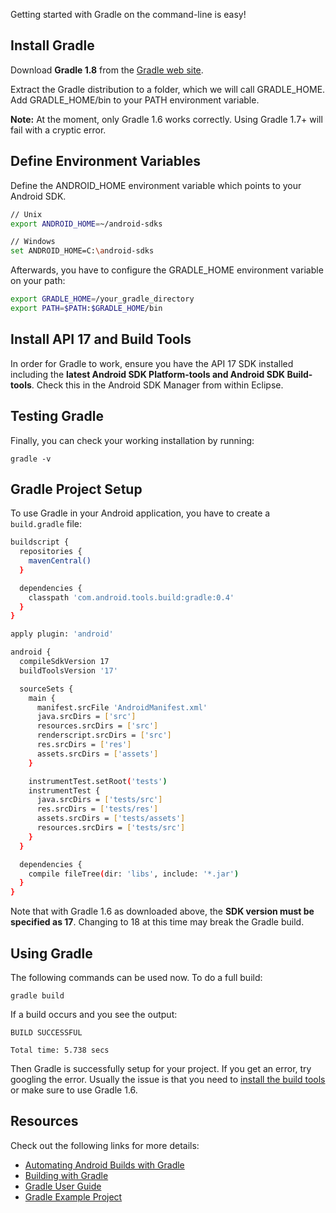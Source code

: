 Getting started with Gradle on the command-line is easy!

## Install Gradle

Download **Gradle 1.8** from the [Gradle web site](http://services.gradle.org/distributions/gradle-1.8-bin.zip).

Extract the Gradle distribution to a folder, which we will call GRADLE_HOME. Add GRADLE_HOME/bin to your PATH environment variable.

**Note:** At the moment, only Gradle 1.6 works correctly. Using Gradle 1.7+ will fail with a cryptic error.

## Define Environment Variables

Define the ANDROID_HOME environment variable which points to your Android SDK.

```bash
// Unix
export ANDROID_HOME=~/android-sdks

// Windows
set ANDROID_HOME=C:\android-sdks
```

Afterwards, you have to configure the GRADLE_HOME environment variable on your path:

```bash
export GRADLE_HOME=/your_gradle_directory
export PATH=$PATH:$GRADLE_HOME/bin
```

## Install API 17 and Build Tools

In order for Gradle to work, ensure you have the API 17 SDK installed including the **latest Android SDK Platform-tools and Android SDK Build-tools**. Check this in the Android SDK Manager from within Eclipse. 

## Testing Gradle

Finally, you can check your working installation by running:

```
gradle -v
```

##  Gradle Project Setup

To use Gradle in your Android application, you have to create a `build.gradle` file:

```bash
buildscript {
  repositories {
    mavenCentral()
  }

  dependencies {
    classpath 'com.android.tools.build:gradle:0.4'
  }
}

apply plugin: 'android'

android {
  compileSdkVersion 17
  buildToolsVersion '17'

  sourceSets {
    main {
      manifest.srcFile 'AndroidManifest.xml'
      java.srcDirs = ['src']
      resources.srcDirs = ['src']
      renderscript.srcDirs = ['src']
      res.srcDirs = ['res']
      assets.srcDirs = ['assets']
    }

    instrumentTest.setRoot('tests')
    instrumentTest {
      java.srcDirs = ['tests/src']
      res.srcDirs = ['tests/res']
      assets.srcDirs = ['tests/assets']
      resources.srcDirs = ['tests/src']
    }
  }

  dependencies {
    compile fileTree(dir: 'libs', include: '*.jar')
  }
}
```

Note that with Gradle 1.6 as downloaded above, the **SDK version must be specified as 17**. Changing to 18 at this time may break the Gradle build.

## Using Gradle

The following commands can be used now. To do a full build:

```
gradle build
```

If a build occurs and you see the output:

```
BUILD SUCCESSFUL

Total time: 5.738 secs
```

Then Gradle is successfully setup for your project. If you get an error, try googling the error. Usually the issue is that you need to [install the build tools](http://stackoverflow.com/questions/16619773/failed-to-import-new-gradle-project-failed-to-find-build-tools-revision-17-0-0) or make sure to use Gradle 1.6.

## Resources

Check out the following links for more details:

 * [Automating Android Builds with Gradle](http://paulemtz.blogspot.com/2013/04/automating-android-builds-with-gradle.html)
 * [Building with Gradle](http://www.vogella.com/articles/AndroidBuild/article.html)
 * [Gradle User Guide](http://tools.android.com/tech-docs/new-build-system/user-guide)
 * [Gradle Example Project](https://github.com/pestrada/android-tdd-playground)